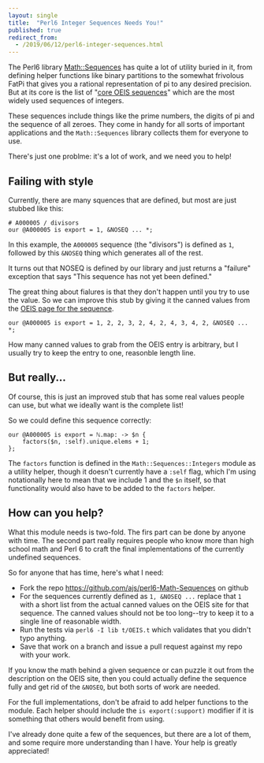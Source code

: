 ```yaml
---
layout: single
title:  "Perl6 Integer Sequences Needs You!"
published: true
redirect_from:
  - /2019/06/12/perl6-integer-sequences.html
---
```


The Perl6 library [Math::Sequences](https://github.com/ajs/perl6-Math-Sequences)
has quite a lot of utility buried in it, from defining helper functions like
binary partitions to the somewhat frivolous FatPi that gives you a rational
representation of pi to any desired precision. But at its core is the list
of "[core OEIS sequences](http://oeis.org/wiki/Index_to_OEIS:_Section_Cor)"
which are the most widely used sequences of integers.

These sequences include things like the prime numbers, the digits of pi and
the sequence of all zeroes. They come in handy for all sorts of important
applications and the `Math::Sequences` library collects them for everyone
to use.

There's just one problme: it's a lot of work, and we need you to help!

## Failing with style

Currently, there are many squences that are defined, but most are just
stubbed like this:

    # A000005 / divisors
    our @A000005 is export = 1, &NOSEQ ... *;

In this example, the `A000005` sequence (the "divisors") is defined
as `1`, followed by this `&NOSEQ` thing which generates all of the rest.

It turns out that NOSEQ is defined by our library and just returns a
"failure" exception that says "This sequence has not yet been defined."

The great thing about fialures is that they don't happen until you try
to use the value. So we can improve this stub by giving it the canned
values from the [OEIS page for the sequence](https://oeis.org/A000005).

    our @A000005 is export = 1, 2, 2, 3, 2, 4, 2, 4, 3, 4, 2, &NOSEQ ... *;

How many canned values to grab from the OEIS entry is arbitrary, but
I usually try to keep the entry to one, reasonble length line.

## But really...

Of course, this is just an improved stub that has some real values
people can use, but what we ideally want is the complete list!

So we could define this sequence correctly:

    our @A000005 is export = ℕ.map: -> $n {
        factors($n, :self).unique.elems + 1;
    };

The `factors` function is defined in the `Math::Sequences::Integers`
module as a utility helper, though it doesn't currently have a
`:self` flag, which I'm using notationally here to mean that we
include 1 and the `$n` itself, so that functionality would also
have to be added to the `factors` helper.

## How can you help?

What this module needs is two-fold. The firs part can be done by
anyone with time. The second part really requires people who know
more than high school math and Perl 6 to craft the final
implementations of the currently undefined sequences.

So for anyone that has time, here's what I need:

* Fork the repo https://github.com/ajs/perl6-Math-Sequences on github
* For the sequences currently defined as `1, &NOSEQ ...` replace
  that `1` with a short list from the actual canned values on
  the OEIS site for that sequence. The canned values should not be
  too long--try to keep it to a single line of reasonable width.
* Run the tests via `perl6 -I lib t/OEIS.t` which validates
  that you didn't typo anything.
* Save that work on a branch and issue a pull request against my
  repo with your work.

If you know the math behind a given sequence or can puzzle it out
from the description on the OEIS site, then you could actually
define the sequence fully and get rid of the `&NOSEQ`, but both
sorts of work are needed.

For the full implementations, don't be afraid to add helper
functions to the module. Each helper should include the
`is export(:support)` modifier if it is something that others
would benefit from using.

I've already done quite a few of the sequences, but there are
a lot of them, and some require more understanding than I have.
Your help is greatly appreciated!
